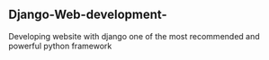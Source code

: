 ## Django-Web-development-
Developing website with django one of the most recommended and powerful python framework
